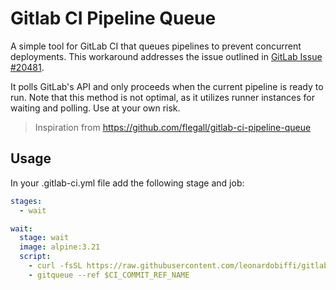 # Gitlab CI Pipeline Queue

A simple tool for GitLab CI that queues pipelines to prevent concurrent deployments. This workaround addresses the issue outlined in [GitLab Issue #20481](https://gitlab.com/gitlab-org/gitlab-ce/issues/20481).

It polls GitLab's API and only proceeds when the current pipeline is ready to run. Note that this method is not optimal, as it utilizes runner instances for waiting and polling. Use at your own risk.

> Inspiration from https://github.com/flegall/gitlab-ci-pipeline-queue

## Usage

In your .gitlab-ci.yml file add the following stage and job:

```yaml
stages:
  - wait

wait:
  stage: wait
  image: alpine:3.21
  script:
    - curl -fsSL https://raw.githubusercontent.com/leonardobiffi/gitlab-ci-pipeline-queue/master/scripts/install.sh | sh
    - gitqueue --ref $CI_COMMIT_REF_NAME
```
